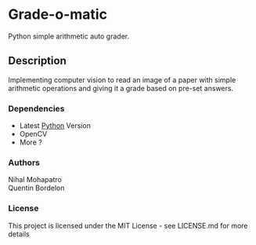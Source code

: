 # Grade-o-matic

Python simple arithmetic auto grader.

## Description

Implementing computer vision to read an image of a paper with simple arithmetic operations and giving it a grade based on pre-set answers.

### Dependencies

* Latest [Python](https://python.org) Version 
* OpenCV
* More ?

### Authors
Nihal Mohapatro\
Quentin Bordelon

### License
This project is licensed under the MIT License - see LICENSE.md for more details
